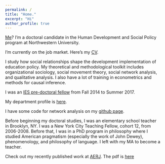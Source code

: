 ```yaml
---
permalink: /
title: "Home."
excerpt: "Hi"
author_profile: true
---
```


[Me](http://ramorel.github.io/about)? I’m a doctoral candidate in the Human Development and Social Policy program at Northwestern University.

I’m currently on the job market. Here’s my [CV](http://ramorel.github.io/CV).

I study how social relationships shape the development implementation of education policy. My theoretical and methodological toolkit includes organizational sociology, social movement theory, social network analysis, and qualitative analysis. I also have a lot of training in econometrics and methods for causal inference.

I was an [IES pre-doctoral fellow](http://www.mpes.sesp.northwestern.edu/people/current-students/) from Fall 2014 to Summer 2017.

My department profile is [here](http://www.sesp.northwestern.edu/profile/?p=22703&/RichardPaquin%20Morel/).

I have some code for network analysis on my [github page](http://www.github.com/ramorel).

Before beginning my doctoral studies, I was an elementary school teacher in Brooklyn, NY. I was a New York City Teaching Fellow, cohort 12, from 2006-2008. Before that, I was in a PhD program in philosophy where I studied American pragmatism (especially the work of John Dewey), phenomenology, and philosophy of language. I left with my MA to become a teacher.

Check out my recently published work at [AERJ](http://journals.sagepub.com/doi/full/10.3102/0002831218788528). The pdf is [here](http://ramorel.github.io/access.pdf)
